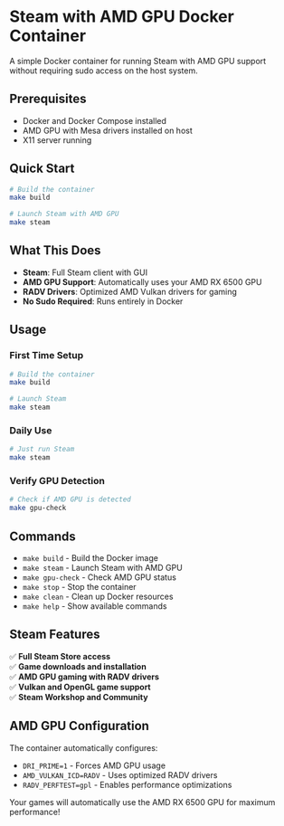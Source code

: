 # Steam with AMD GPU Docker Container

A simple Docker container for running Steam with AMD GPU support without requiring sudo access on the host system.

## Prerequisites

- Docker and Docker Compose installed
- AMD GPU with Mesa drivers installed on host
- X11 server running

## Quick Start

```bash
# Build the container
make build

# Launch Steam with AMD GPU
make steam
```

## What This Does

- **Steam**: Full Steam client with GUI
- **AMD GPU Support**: Automatically uses your AMD RX 6500 GPU
- **RADV Drivers**: Optimized AMD Vulkan drivers for gaming
- **No Sudo Required**: Runs entirely in Docker

## Usage

### First Time Setup

```bash
# Build the container
make build

# Launch Steam
make steam
```

### Daily Use

```bash
# Just run Steam
make steam
```

### Verify GPU Detection

```bash
# Check if AMD GPU is detected
make gpu-check
```

## Commands

- `make build` - Build the Docker image
- `make steam` - Launch Steam with AMD GPU
- `make gpu-check` - Check AMD GPU status
- `make stop` - Stop the container
- `make clean` - Clean up Docker resources
- `make help` - Show available commands

## Steam Features

✅ **Full Steam Store access**  
✅ **Game downloads and installation**  
✅ **AMD GPU gaming with RADV drivers**  
✅ **Vulkan and OpenGL game support**  
✅ **Steam Workshop and Community**

## AMD GPU Configuration

The container automatically configures:
- `DRI_PRIME=1` - Forces AMD GPU usage
- `AMD_VULKAN_ICD=RADV` - Uses optimized RADV drivers
- `RADV_PERFTEST=gpl` - Enables performance optimizations

Your games will automatically use the AMD RX 6500 GPU for maximum performance!